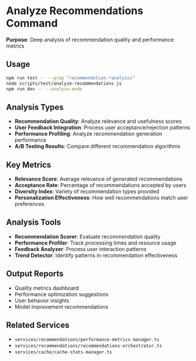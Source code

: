 # Analyze Recommendations Command

**Purpose**: Deep analysis of recommendation quality and performance metrics

## Usage
```bash
npm run test -- --grep "recommendation.*analysis"
node scripts/test/analyze-recommendations.js
npm run dev -- --analyze-mode
```

## Analysis Types
- **Recommendation Quality**: Analyze relevance and usefulness scores
- **User Feedback Integration**: Process user acceptance/rejection patterns
- **Performance Profiling**: Analyze recommendation generation performance
- **A/B Testing Results**: Compare different recommendation algorithms

## Key Metrics
- **Relevance Score**: Average relevance of generated recommendations
- **Acceptance Rate**: Percentage of recommendations accepted by users
- **Diversity Index**: Variety of recommendation types provided
- **Personalization Effectiveness**: How well recommendations match user preferences

## Analysis Tools
- **Recommendation Scorer**: Evaluate recommendation quality
- **Performance Profiler**: Track processing times and resource usage
- **Feedback Analyzer**: Process user interaction patterns
- **Trend Detector**: Identify patterns in recommendation effectiveness

## Output Reports
- Quality metrics dashboard
- Performance optimization suggestions
- User behavior insights
- Model improvement recommendations

## Related Services
- `services/recommendations/performance-metrics-manager.ts`
- `services/recommendations/recommendations-orchestrator.ts`
- `services/cache/cache-stats-manager.ts`